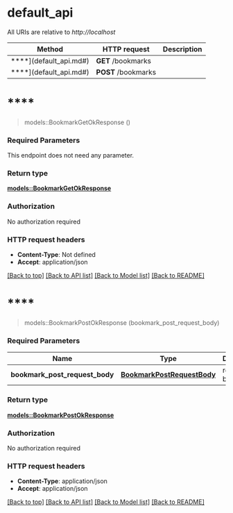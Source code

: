 # default_api

All URIs are relative to *http://localhost*

Method | HTTP request | Description
------------- | ------------- | -------------
****](default_api.md#) | **GET** /bookmarks | 
****](default_api.md#) | **POST** /bookmarks | 


# ****
> models::BookmarkGetOkResponse ()


### Required Parameters
This endpoint does not need any parameter.

### Return type

[**models::BookmarkGetOkResponse**](BookmarkGetOkResponse.md)

### Authorization

No authorization required

### HTTP request headers

 - **Content-Type**: Not defined
 - **Accept**: application/json

[[Back to top]](#) [[Back to API list]](../README.md#documentation-for-api-endpoints) [[Back to Model list]](../README.md#documentation-for-models) [[Back to README]](../README.md)

# ****
> models::BookmarkPostOkResponse (bookmark_post_request_body)


### Required Parameters

Name | Type | Description  | Notes
------------- | ------------- | ------------- | -------------
  **bookmark_post_request_body** | [**BookmarkPostRequestBody**](BookmarkPostRequestBody.md)| request body | 

### Return type

[**models::BookmarkPostOkResponse**](BookmarkPostOkResponse.md)

### Authorization

No authorization required

### HTTP request headers

 - **Content-Type**: application/json
 - **Accept**: application/json

[[Back to top]](#) [[Back to API list]](../README.md#documentation-for-api-endpoints) [[Back to Model list]](../README.md#documentation-for-models) [[Back to README]](../README.md)

